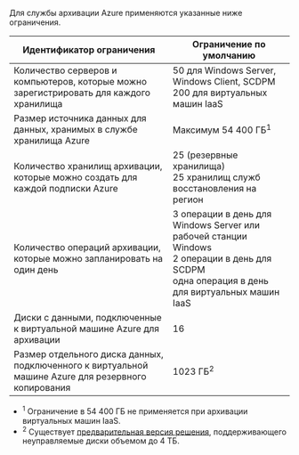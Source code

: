 
Для службы архивации Azure применяются указанные ниже ограничения.

| Идентификатор ограничения | Ограничение по умолчанию |
| --- | --- |
| Количество серверов и компьютеров, которые можно зарегистрировать для каждого хранилища |50 для Windows Server, Windows Client, SCDPM  <br/> 200 для виртуальных машин IaaS |
| Размер источника данных для данных, хранимых в службе хранилища Azure |Максимум 54 400 ГБ<sup>1</sup> |
| Количество хранилищ архивации, которые можно создать для каждой подписки Azure |25 (резервные хранилища) <br/> 25 хранилищ служб восстановления на регион |
| Количество операций архивации, которые можно запланировать на один день |3 операции в день для Windows Server или рабочей станции Windows  <br/> 2 операции в день для SCDPM <br/> одна операция в день для виртуальных машин IaaS |
| Диски с данными, подключенные к виртуальной машине Azure для архивации |16 |
| Размер отдельного диска данных, подключенного к виртуальной машине Azure для резервного копирования| 1023 ГБ<sup>2</sup>|

* <sup>1</sup> Ограничение в 54 400 ГБ не применяется при архивации виртуальных машин IaaS.
* <sup>2</sup> Существует [предварительная версия решения](https://gallery.technet.microsoft.com/Instant-recovery-point-and-25fe398a?redir=0), поддерживающего неуправляемые диски объемом до 4 ТБ. 

